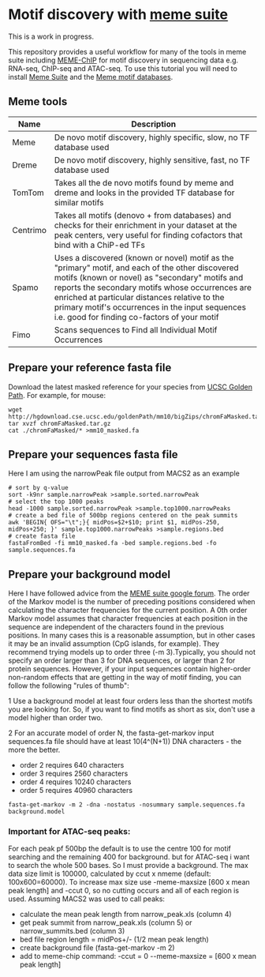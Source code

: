 # Motif discovery with [meme suite](http://meme-suite.org/index.html)

This is a work in progress.

This repository provides a useful workflow for many of the tools in meme suite including [MEME-ChIP](http://meme-suite.org/doc/meme-chip.html?man_type=web) for motif discovery in sequencing data e.g. RNA-seq, ChIP-seq and ATAC-seq. To use this tutorial you will need to install [Meme Suite](http://alternate.meme-suite.org/doc/install.html?man_type=web) and the [Meme motif databases](http://alternate.meme-suite.org/doc/install.html?man_type=web#motif_db.csv).

## Meme tools
| Name | Description |
|------|-------------|
| Meme | De novo motif discovery, highly specific, slow, no TF database used |
| Dreme | De novo motif discovery, highly sensitive, fast, no TF database used |
| TomTom | Takes all the de novo motifs found by meme and dreme and looks in the provided TF database for similar motifs |
| Centrimo | Takes all motifs (denovo + from databases) and checks for their enrichment in your dataset at the peak centers, very useful for finding cofactors that bind with a ChiP-ed TFs |
| Spamo | Uses a discovered (known or novel) motif as the "primary" motif, and each of the other discovered motifs (known or novel) as "secondary" motifs and reports the secondary motifs whose occurrences are enriched at particular distances relative to the primary motif's occurrences in the input sequences i.e. good for finding co-factors of your motif |
| Fimo | Scans sequences to Find all Individual Motif Occurrences |

## Prepare your reference fasta file
Download the latest masked reference for your species from [UCSC Golden Path](http://hgdownload.cse.ucsc.edu/downloads.html). For example, for mouse:
```
wget http://hgdownload.cse.ucsc.edu/goldenPath/mm10/bigZips/chromFaMasked.tar.gz
tar xvzf chromFaMasked.tar.gz
cat ./chromFaMasked/* >mm10_masked.fa
```
## Prepare your sequences fasta file
Here I am using the narrowPeak file output from MACS2 as an example

```
# sort by q-value
sort -k9nr sample.narrowPeak >sample.sorted.narrowPeak
# select the top 1000 peaks
head -1000 sample.sorted.narrowPeak >sample.top1000.narrowPeaks
# create a bed file of 500bp regions centered on the peak summits
awk 'BEGIN{ OFS="\t";}{ midPos=$2+$10; print $1, midPos-250, midPos+250; }' sample.top1000.narrowPeaks >sample.regions.bed
# create fasta file
fastaFromBed -fi mm10_masked.fa -bed sample.regions.bed -fo sample.sequences.fa
```
## Prepare your background model
Here I have followed advice from the [MEME suite google forum](https://groups.google.com/forum/#!msg/meme-suite/yNascbE8Tig/rb27JMuZlwsJ;context-place=forum/meme-suite). The order of the Markov model is the number of preceding positions considered when calculating the character frequencies for the current position. A 0th order Markov model assumes that character frequencies at each position in the sequence are independent of the characters found in the previous positions. In many cases this is a reasonable assumption, but in other cases it may be an invalid assumption (CpG islands, for example). They recommend trying models up to order three (-m 3).Typically, you should not specify an order larger than 3 for DNA sequences, or larger than 2 for protein sequences. However, if your input sequences contain higher-order non-random effects that are getting in the way of motif finding, you can follow the following "rules of thumb": 

1 Use a background model at least four orders less than the shortest motifs you are looking for. So, if you want to find motifs as short as six, don't use a model higher than order two. 

2 For an accurate model of order N, the fasta-get-markov input sequences.fa file should have at least 10(4^(N+1)) DNA characters - the more the better.
* order 2 requires 640 characters
* order 3 requires 2560 characters 
* order 4 requires 10240 characters 
* order 5 requires 40960 characters

```
fasta-get-markov -m 2 -dna -nostatus -nosummary sample.sequences.fa background.model
```
### Important for ATAC-seq peaks:
For each peak pf 500bp the default is to use the centre 100 for motif searching and the remaining 400 for background. but for ATAC-seq i want to search the whole 500 bases. So I must provide a background. The max data size limit is 100000, calculated by ccut x nmeme (default: 100x600=60000). To increase max size use -meme-maxsize [600 x mean peak length] and -ccut 0, so no cutting occurs and all of each region is used. Assuming MACS2 was used to call peaks:

* calculate the mean peak length from narrow_peak.xls (column 4)
* get peak summit from narrow_peak.xls (column 5) or narrow_summits.bed (column 3)
* bed file region length = midPos+/- (1/2 mean peak length)
* create background file (fasta-get-markov -m 2)
* add to meme-chip command:		-ccut = 0 --meme-maxsize = [600 x mean peak length]



